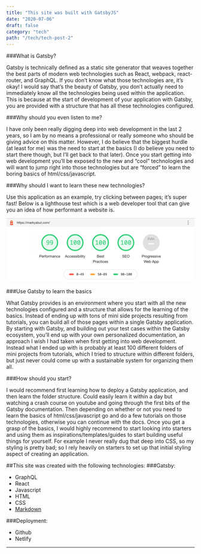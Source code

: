 ```yaml
---
title: "This site was built with GatsbyJS"
date: "2020-07-06"
draft: false
category: "tech"
path: "/tech/tech-post-2"
---
```


###What is Gatsby?

Gatsby is technically defined as a static site generator that weaves together the best parts of modern web technologies such as React, webpack, react-router, and GraphQL. If you don’t know what those technologies are, it’s okay! I would say that’s the beauty of Gatsby, you don’t actually need to immediately know all the technologies being used within the application. This is because at the start of development of your application with Gatsby, you are provided with a structure that has all these technologies configured.

###Why should you even listen to me?

I have only been really digging deep into web development in the last 2 years, so I am by no means a professional or really someone who should be giving advice on this matter. However, I do believe that the biggest hurdle (at least for me) was the need to start at the basics (I do believe you need to start there though, but I’ll get back to that later). Once you start getting into web development you’ll be exposed to the new and “cool” technologies and will want to jump right into those technologies but are “forced” to learn the boring basics of html/css/javascript.

###Why should I want to learn these new technologies?

Use this application as an example, try clicking between pages; it’s super fast! Below is a lighthouse test which is a web developer tool that can give you an idea of how performant a website is.

![pic](./lighthouse.png)

###Use Gatsby to learn the basics

What Gatsby provides is an environment where you start with all the new technologies configured and a structure that allows for the learning of the basics. Instead of ending up with tons of mini side projects resulting from tutorials, you can build all of those pages within a single Gatsby application. By starting with Gatsby, and building out your test cases within the Gatsby ecosystem, you’ll end up with your own personalized documentation, an approach I wish I had taken when first getting into web development. Instead what I ended up with is probably at least 100 different folders of mini projects from tutorials, which I tried to structure within different folders, but just never could come up with a sustainable system for organizing them all.

###How should you start?

I would recommend first learning how to deploy a Gatsby application, and then learn the folder structure. Could easily learn it within a day but watching a crash course on youtube and going through the first bits of the Gatsby documentation. Then depending on whether or not you need to learn the basics of html/css/javascript go and do a few tutorials on those technologies, otherwise you can continue with the docs. Once you get a grasp of the basics, I would highly recommend to start looking into starters and using them as inspirations/templates/guides to start building useful things for yourself. For example I never really dug that deep into CSS, so my styling is pretty bad; so I rely heavily on starters to set up that initial styling aspect of creating an application.

##This site was created with the following technologies:
###Gatsby:

- GraphQL
- React
- Javascript
- HTML
- CSS
- <a href="https://www.markdownguide.org/cheat-sheet/" target="_blank">Markdown</a>

###Deployment:

- Github
- Netlify

---
